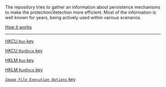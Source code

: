 The repository tries to gather an information about persistence mechanisms to make the protection/detection more efficient. Most of the information is well known for years, being actively used within various scenarios. 

[How it works](https://persistence-info.github.io/HowItWorks.html)

* * *

[HKCU `Run` key](Data/run.html) 

[HKCU `RunOnce` key](Data/runonce.html) 

[HKLM `Run` key](Data/hklmrun.html) 

[HKLM `RunOnce` key](Data/hklmrunonce.html) 

[`Image File Execution Options` key](Data/ifeo.html) 
